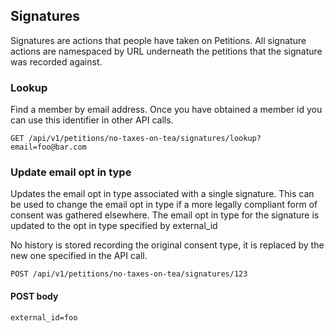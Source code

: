 ## Signatures

Signatures are actions that people have taken on Petitions. All signature actions are namespaced by URL underneath the petitions that the signature
was recorded against. 

### Lookup

Find a member by email address. Once you have obtained a member id you can use this identifier in other API calls. 

`GET /api/v1/petitions/no-taxes-on-tea/signatures/lookup?email=foo@bar.com`



### Update email opt in type

Updates the email opt in type associated with a single signature. This can be used to change the email opt in type
if a more legally compliant form of consent was gathered elsewhere. The email opt in type for the signature is updated
to the opt in type specified by external_id

No history is stored recording the original consent type, it is replaced by the new one specified in the API call.


`POST /api/v1/petitions/no-taxes-on-tea/signatures/123`

#### POST body 

`external_id=foo`


